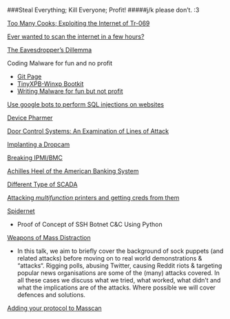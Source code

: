###Steal Everything; Kill Everyone; Profit!
#####j/k please don’t.    :3


[Too Many Cooks; Exploiting the Internet of Tr-069](http://mis.fortunecook.ie/) 

[Ever wanted to scan the internet in a few hours?](http://blog.erratasec.com/2013/10/faq-from-where-can-i-scan-internet.html)

[The Eavesdropper’s Dillemma](http://www.crypto.com/papers/internet-tap.pdf)

Coding Malware for fun and no profit
 * [Git Page](https://github.com/MalwareTech/TinyXPB)
 * [TinyXPB-Winxp Bootkit](http://www.scribd.com/doc/217533462/TinyXPB-Windows-XP-32-Bit-Bootkit)
 * [Writing Malware for fun but not profit](http://www.malwaretech.com/2014/04/coding-malware-for-fun-and-not-for.html)

[Use google bots to perform SQL injections on websites](http://blog.sucuri.net/2013/11/google-bots-doing-sql-injection-attacks.html)

[Device Pharmer](https://github.com/DanMcInerney/device-pharmer)

[Door Control Systems: An Examination of Lines of Attack](https://www.nccgroup.com/en/blog/2013/09/door-control-systems-an-examination-of-lines-of-attack/)

[Implanting a Dropcam](https://www.defcon.org/images/defcon-22/dc-22-presentations/Moore-Wardle/DEFCON-22-Colby-Moore-Patrick-Wardle-Synack-DropCam-Updated.pdf)

[Breaking IPMI/BMC](http://fish2.com/ipmi/how-to-break-stuff.html)

[Achilles Heel of the American Banking System](http://www.irongeek.com/i.php?page=videos/derbycon4/the-achilles-heel-of-the-banking-system)

[Different Type of SCADA](http://scadastrangelove.blogspot.com/2014/10/different-type-of-scada.html)



[Attacking *multifunction* printers and getting creds from them](www.irongeek.com/i.php?page=videos/bsidescleveland2014/plunder-pillage-and-print-the-art-of-leverage-multifunction-printers-during-penetration-testing-deral-heiland)



[Spidernet](https://github.com/wandering-nomad/Spidernet)
 * Proof of Concept of SSH Botnet C&C Using Python 



[Weapons of Mass Distraction](http://conference.hitb.org/hitbsecconf2014kul/materials/D2T1%20-%20Haroon%20Meer%20Azhar%20Desai%20and%20Marco%20Slaviero%20-%20Weapons%20of%20Mass%20Distraction.pdf)
 * In this talk, we aim to briefly cover the background of sock puppets (and related attacks) before moving on to real world demonstrations & “attacks“. Rigging polls, abusing Twitter, causing Reddit riots & targeting popular news organisations are some of the (many) attacks covered. In all these cases we discuss what we tried, what worked, what didn’t and what the implications are of the attacks. Where possible we will cover defences and solutions.



[Adding your protocol to Masscan](http://blog.erratasec.com/2014/11/adding-protocols-to-masscan.html)




